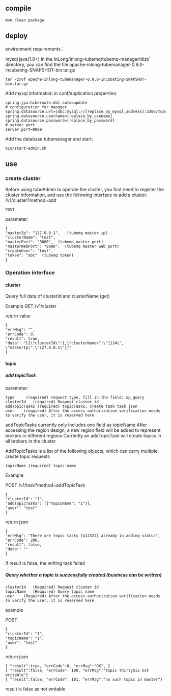 ## compile

    mvn clean package 

## deploy

environment requirements：

mysql
java(1.8+)
In the InLong/inlong-tubemq/tubemq-manager/dist/ directory, you can find the file apache-inlong-tubemanager-0.9.0-incubating-SNAPSHOT-bin.tar.gz

    tar -zxvf apache-inlong-tubemanager-0.9.0-incubating-SNAPSHOT-bin.tar.gz

Add mysql information in conf/application.properties:

    spring.jpa.hibernate.ddl-auto=update
    # configuration for manager
    spring.datasource.url=jdbc:mysql://[replace_by_mysql_address]:3306/tubemanager
    spring.datasource.username=[replace_by_usename]
    spring.datasource.password=[replace_by_password]
    # server port 
    server.port=8089

Add the database tubemanager and start:

    bin/start-admin.sh

## use

### create cluster

Before using tubeAdmin to operate the cluster, you first need to register the cluster information, and use the following interface to add a cluster:
/v1/cluster?method=add

    POST

parameter:

    {
    "masterIp": "127.0.0.1",   (tubemq master ip)
    "clusterName": "test",    
    "masterPort": "8000",  (tubemq master port)
    "masterWebPort": "8080",  (tubemq master web port)
    "createUser": "test",  
    "token": "abc"  (tubemq token)
    }

### Operation interface

#### cluster
Query full data of clusterId and clusterName (get)

Example
GET
/v1/cluster

return value

    {
    "errMsg": "",
    "errCode": 0,
    "result": true,
    "data": "[{\"clusterId\":1,\"clusterName\":\"1124\", \"masterIp\":\"127.0.0.1\"}]"
    }

#### topic

##### add topicTask

parameter:

    type	 (required) request type, fill in the field: op_query
    clusterId	(required) Request cluster id
    addTopicTasks (required) topicTasks, create task task json
    user	(required) After the access authorization verification needs to verify the user, it is reserved here

addTopicTasks currently only includes one field as topicName
After accessing the region design, a new region field will be added to represent brokers in different regions
Currently an addTopicTask will create topics in all brokers in the cluster


AddTopicTasks is a list of the following objects, which can carry multiple create topic requests

    topicName (required) topic name

Example

POST
/v1/task?method=addTopicTask

    {
    "clusterId": "1",
    "addTopicTasks": [{"topicName": "1"}],
    "user": "test"
    }

return json

    {
    "errMsg": "There are topic tasks [a12322] already in adding status",
    "errCode": 200,
    "result": false,
    "data": ""
    }

If result is false, the writing task failed


##### Query whether a topic is successfully created (business can be written)

    clusterId	(Required) Request cluster id
    topicName   (Required) Query topic name
    user	(Required) After the access authorization verification needs to verify the user, it is reserved here

example

POST

    {
    "clusterId": "1",
    "topicName": "1",
    "user": "test"
    }

return json

    { "result":true, "errCode":0, "errMsg":"OK", }
    { "result":false, "errCode": 100, "errMsg":"topic thirty5is not writable"}
    { "result":false, "errCode": 101, "errMsg":"no such topic in master"}

result is false as not writable
